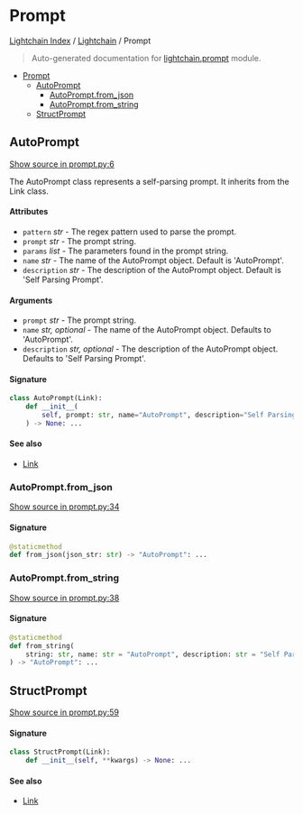 # Prompt

[Lightchain Index](../README.md#lightchain-index) /
[Lightchain](./index.md#lightchain) /
Prompt

> Auto-generated documentation for [lightchain.prompt](../../lightchain/prompt.py) module.

- [Prompt](#prompt)
  - [AutoPrompt](#autoprompt)
    - [AutoPrompt.from_json](#autopromptfrom_json)
    - [AutoPrompt.from_string](#autopromptfrom_string)
  - [StructPrompt](#structprompt)

## AutoPrompt

[Show source in prompt.py:6](../../lightchain/prompt.py#L6)

The AutoPrompt class represents a self-parsing prompt. It inherits from the Link class.

#### Attributes

- `pattern` *str* - The regex pattern used to parse the prompt.
- `prompt` *str* - The prompt string.
- `params` *list* - The parameters found in the prompt string.
- `name` *str* - The name of the AutoPrompt object. Default is 'AutoPrompt'.
- `description` *str* - The description of the AutoPrompt object. Default is 'Self Parsing Prompt'.

#### Arguments

- `prompt` *str* - The prompt string.
- `name` *str, optional* - The name of the AutoPrompt object. Defaults to 'AutoPrompt'.
- `description` *str, optional* - The description of the AutoPrompt object. Defaults to 'Self Parsing Prompt'.

#### Signature

```python
class AutoPrompt(Link):
    def __init__(
        self, prompt: str, name="AutoPrompt", description="Self Parsing Prompt"
    ) -> None: ...
```

#### See also

- [Link](link/index.md#link)

### AutoPrompt.from_json

[Show source in prompt.py:34](../../lightchain/prompt.py#L34)

#### Signature

```python
@staticmethod
def from_json(json_str: str) -> "AutoPrompt": ...
```

### AutoPrompt.from_string

[Show source in prompt.py:38](../../lightchain/prompt.py#L38)

#### Signature

```python
@staticmethod
def from_string(
    string: str, name: str = "AutoPrompt", description: str = "Self Parsing Prompt"
) -> "AutoPrompt": ...
```



## StructPrompt

[Show source in prompt.py:59](../../lightchain/prompt.py#L59)

#### Signature

```python
class StructPrompt(Link):
    def __init__(self, **kwargs) -> None: ...
```

#### See also

- [Link](link/index.md#link)